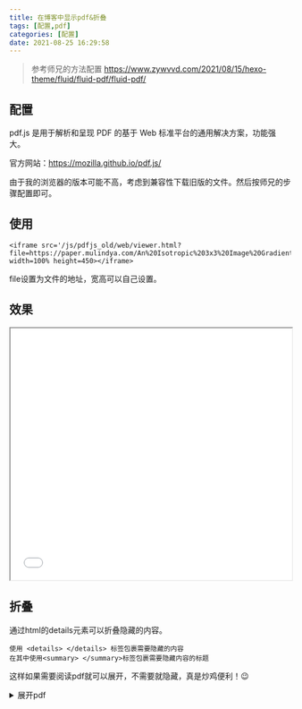 ```yaml
---
title: 在博客中显示pdf&折叠
tags: [配置,pdf]
categories: [配置]
date: 2021-08-25 16:29:58
---
```


> 参考师兄的方法配置
> https://www.zywvvd.com/2021/08/15/hexo-theme/fluid/fluid-pdf/fluid-pdf/

## 配置

pdf.js 是用于解析和呈现 PDF 的基于 Web 标准平台的通用解决方案，功能强大。

官方网站：https://mozilla.github.io/pdf.js/

由于我的浏览器的版本可能不高，考虑到兼容性下载旧版的文件。然后按师兄的步骤配置即可。

## 使用

```
<iframe src='/js/pdfjs_old/web/viewer.html?file=https://paper.mulindya.com/An%20Isotropic%203x3%20Image%20Gradient%20Operator.pdf' width=100% height=450></iframe>
```

file设置为文件的地址，宽高可以自己设置。

## 效果

<iframe src='/js/pdfjs_old/web/viewer.html?file=https://paper.mulindya.com/An%20Isotropic%203x3%20Image%20Gradient%20Operator.pdf' width=100% height=450></iframe>



## 折叠

通过html的details元素可以折叠隐藏的内容。

```
使用 <details> </details> 标签包裹需要隐藏的内容
在其中使用<summary> </summary>标签包裹需要隐藏内容的标题
```

这样如果需要阅读pdf就可以展开，不需要就隐藏，真是炒鸡便利！:wink:

<details>
<summary>展开pdf</summary>
<iframe src='/js/pdfjs_old/web/viewer.html?file=https://paper.mulindya.com/An%20Isotropic%203x3%20Image%20Gradient%20Operator.pdf' width=100% height=650></iframe>
</details>
